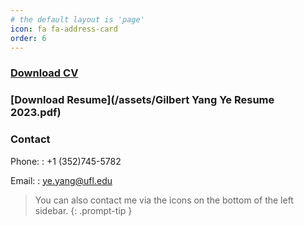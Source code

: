 ```yaml
---
# the default layout is 'page'
icon: fa fa-address-card
order: 6
---
```




### [Download **CV**](/assets/CV_industry.pdf)


### [Download **Resume**](/assets/Gilbert Yang Ye Resume 2023.pdf)


### Contact

Phone:
: +1 (352)745-5782

Email:
: ye.yang@ufl.edu


> You can also contact me via the icons on the bottom of the left sidebar.
{: .prompt-tip }
